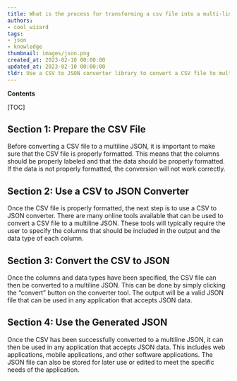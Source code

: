 ```yaml
---
title: What is the process for transforming a csv file into a multi-line JSON format?
authors:
- cool_wizard
tags:
- json
- knowledge
thumbnail: images/json.png
created_at: 2023-02-10 00:00:00
updated_at: 2023-02-10 00:00:00
tldr: Use a CSV to JSON converter library to convert a CSV file to multiline JSON.
---
```


**Contents**

[TOC]

## Section 1: Prepare the CSV File

Before converting a CSV file to a multiline JSON, it is important to make sure that the CSV file is properly formatted. This means that the columns should be properly labeled and that the data should be properly formatted. If the data is not properly formatted, the conversion will not work correctly.

## Section 2: Use a CSV to JSON Converter

Once the CSV file is properly formatted, the next step is to use a CSV to JSON converter. There are many online tools available that can be used to convert a CSV file to a multiline JSON. These tools will typically require the user to specify the columns that should be included in the output and the data type of each column.

## Section 3: Convert the CSV to JSON

Once the columns and data types have been specified, the CSV file can then be converted to a multiline JSON. This can be done by simply clicking the “convert” button on the converter tool. The output will be a valid JSON file that can be used in any application that accepts JSON data.

## Section 4: Use the Generated JSON

Once the CSV has been successfully converted to a multiline JSON, it can then be used in any application that accepts JSON data. This includes web applications, mobile applications, and other software applications. The JSON file can also be stored for later use or edited to meet the specific needs of the application.
